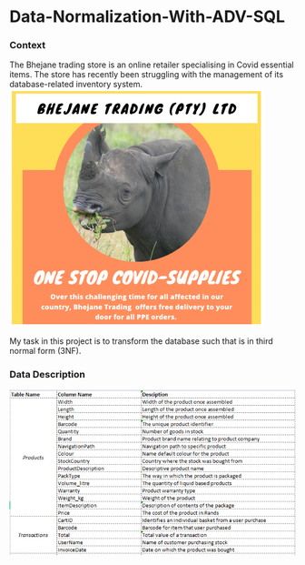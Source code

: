 # Data-Normalization-With-ADV-SQL
<a id='Context'></a>
### Context

The Bhejane trading store is an online retailer specialising in Covid essential items. The store has recently been struggling with the management of its database-related inventory system. 
![Bhejane-Store-Logo](/img/sample1.PNG)

My task in this project is to transform the database such that is in third normal form (3NF). 

### Data Description
![Data-description](/img/data_desc.PNG)

